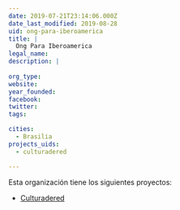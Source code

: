 ```yaml
---
date: 2019-07-21T23:14:06.000Z
date_last_modified: 2019-08-28
uid: ong-para-iberoamerica
title: |
  Ong Para Iberoamerica
legal_name: 
description: |
  
org_type: 
website: 
year_founded: 
facebook: 
twitter: 
tags:

cities: 
  - Brasilia
projects_uids:
  - culturadered

---
```


Esta organización tiene los siguientes proyectos:

- [Culturadered](/proyectos/culturadered)

